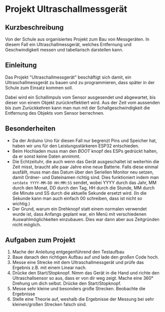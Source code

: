 # Projekt Ultraschallmessgerät

## Kurzbeschreibung
Von der Schule aus organisiertes Projekt zum Bau von Messgeräten.
In diesem Fall ein Ultraschallmessgerät, welches Entfernung und Geschwindigkeit messen und tabellarisch darstellen kann.

## Einleitung
Das Projekt "Ultraschallmessgerät" beschäftigt sich damit, ein Ultraschallmessgerät zu bauen und zu programmieren, dass später in der Schule zum Einsatz kommen soll. 

Dabei wird ein Schallimpuls vom Sensor ausgesendet und abgewartet, bis dieser von einem Objekt zurückreflektiert wird. Aus der Zeit vom aussenden bis zum Zurückkehren kann man nun mit der Schallgeschwindigkeit die Entfernung des Objekts vom Sensor berrechnen.

## Besonderheiten
- Da der Arduino Uno für diesen Fall nur begrenzt Pins und Speicher hat, haben wir uns für den Leistungsstärkeren ESP32 entschieden.
- Beim Hochladen muss man den _BOOT_ knopf des ESPs gedrückt halten, da er sonst keine Daten annimmt.
- Die Echtzeituhr, die auch wenn das Gerät ausgeschaltet ist weiterhin die Zeit misst, braucht alle paar Jahre eine neue Batterie. Falls diese einmal ausfällt, muss man das Datum über den Seriellen Monitor neu setzen, damit Ordner- und Dateinamen richtig sind. Dies funktioniert indem man ```setdate YYYY-MM-DD HH:MM:SS``` sendet, wobei YYYY durch das Jahr, MM durch den Monat, DD durch den Tag, HH durch die Stunde, MM durch die Minute und SS durch die aktuelle Sekunde ersetzt wird. (In die Sekunde kann man auch einfach 00 schreiben, dass ist nicht so wichtig.)
- Der Grund, warum ein Drehknopf statt einem normalen verwendet wurde ist, dass Anfangs geplant war, ein Menü mit verschiedenen Auswahlmöglichkeiten einzubauen. Dies war dann aber aus Zeitgründen nicht möglich.

## Aufgaben zum Projekt
1. Mache der Anleitung entgegenführend den Testaufbau
2. Baue danach den richtigen Aufbau auf und lade den _großen_ Code hoch.
3. Messe eine Strecke mit dem Ultraschallmessgerät und prüfe das Ergebnis z.B. mit einem Linear nach.
5. Drücke den Start/Stopknopf. Nimm das Gerät in die Hand und richte den Ultraschallsensor so aus, dass er von dir weg zeigt. Mache eine 360° Drehung um dich selbst. Drücke den Start/Stopknopf.
5. Messe sehr kleine und besonders große Strecken. Beobachte die Ergebnisse
6. Stelle eine Theorie auf, weshalb die Ergebnisse der Messung bei sehr kleinen/großen Strecken falsch sind.
